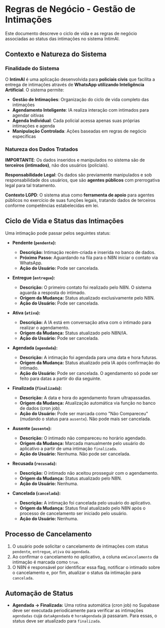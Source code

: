 # Regras de Negócio - Gestão de Intimações

Este documento descreve o ciclo de vida e as regras de negócio associadas ao status das intimações no sistema IntimAI.

## Contexto e Natureza do Sistema

### Finalidade do Sistema
O **IntimAI** é uma aplicação desenvolvida para **policiais civis** que facilita a entrega de intimações através de **WhatsApp utilizando Inteligência Artificial**. O sistema permite:

- **Gestão de Intimações**: Organização do ciclo de vida completo das intimações
- **Agendamento Inteligente**: IA realiza interação com intimados para agendar oitivas
- **Agenda Individual**: Cada policial acessa apenas suas próprias intimações e agenda
- **Manipulação Controlada**: Ações baseadas em regras de negócio específicas

### Natureza dos Dados Tratados
**IMPORTANTE**: Os dados inseridos e manipulados no sistema são de **terceiros (intimados)**, não dos usuários (policiais). 

**Responsabilidade Legal**: Os dados são previamente manipulados e sob responsabilidade dos usuários, que são **agentes públicos** com prerrogativa legal para tal tratamento.

**Contexto LGPD**: O sistema atua como **ferramenta de apoio** para agentes públicos no exercício de suas funções legais, tratando dados de terceiros conforme competências estabelecidas em lei.

## Ciclo de Vida e Status das Intimações

Uma intimação pode passar pelos seguintes status:

-   **Pendente (`pendente`):**
    -   **Descrição:** Intimação recém-criada e inserida no banco de dados.
    -   **Próximo Passo:** Aguardando na fila para o N8N iniciar o contato via WhatsApp.
    -   **Ação do Usuário:** Pode ser cancelada.

-   **Entregue (`entregue`):**
    -   **Descrição:** O primeiro contato foi realizado pelo N8N. O sistema aguarda a resposta do intimado.
    -   **Origem da Mudança:** Status atualizado exclusivamente pelo N8N.
    -   **Ação do Usuário:** Pode ser cancelada.

-   **Ativa (`ativa`):**
    -   **Descrição:** A IA está em conversação ativa com o intimado para realizar o agendamento.
    -   **Origem da Mudança:** Status atualizado pelo N8N/IA.
    -   **Ação do Usuário:** Pode ser cancelada.

-   **Agendada (`agendada`):**
    -   **Descrição:** A intimação foi agendada para uma data e hora futuras.
    -   **Origem da Mudança:** Status atualizado pela IA após confirmação do intimado.
    -   **Ação do Usuário:** Pode ser cancelada. O agendamento só pode ser feito para datas a partir do dia seguinte.

-   **Finalizada (`finalizada`):**
    -   **Descrição:** A data e hora do agendamento foram ultrapassadas.
    -   **Origem da Mudança:** Atualização automática via função no banco de dados (cron job).
    -   **Ação do Usuário:** Pode ser marcada como "Não Compareceu" (mudando o status para `ausente`). Não pode mais ser cancelada.

-   **Ausente (`ausente`):**
    -   **Descrição:** O intimado não compareceu no horário agendado.
    -   **Origem da Mudança:** Marcada manualmente pelo usuário do aplicativo a partir de uma intimação `finalizada`.
    -   **Ação do Usuário:** Nenhuma. Não pode ser cancelada.

-   **Recusada (`recusada`):**
    -   **Descrição:** O intimado não aceitou prosseguir com o agendamento.
    -   **Origem da Mudança:** Status atualizado pelo N8N.
    -   **Ação do Usuário:** Nenhuma.

-   **Cancelada (`cancelada`):**
    -   **Descrição:** A intimação foi cancelada pelo usuário do aplicativo.
    -   **Origem da Mudança:** Status final atualizado pelo N8N após o processo de cancelamento ser iniciado pelo usuário.
    -   **Ação do Usuário:** Nenhuma.

## Processo de Cancelamento

1.  O usuário pode solicitar o cancelamento de intimações com status `pendente`, `entregue`, `ativa` ou `agendada`.
2.  Ao confirmar o cancelamento no aplicativo, a coluna `emCancelamento` da intimação é marcada como `true`.
3.  O N8N é responsável por identificar essa flag, notificar o intimado sobre o cancelamento e, por fim, atualizar o status da intimação para `cancelada`.

## Automação de Status

-   **Agendada -> Finalizada:** Uma rotina automática (cron job) no Supabase deve ser executada periodicamente para verificar as intimações `agendadas` cuja `dataAgendada` e `horaAgendada` já passaram. Para essas, o status deve ser atualizado para `finalizada`.